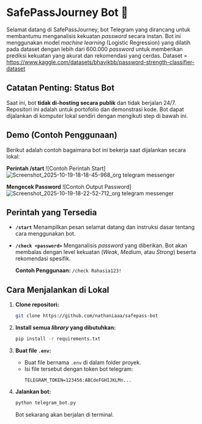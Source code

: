 # SafePassJourney Bot 🔐

Selamat datang di SafePassJourney, bot Telegram yang dirancang untuk membantumu menganalisis kekuatan *password* secara instan.
Bot ini menggunakan model *machine learning* (Logistic Regression) yang dilatih pada dataset dengan lebih dari 600.000 *password* untuk memberikan prediksi kekuatan yang akurat dan rekomendasi yang cerdas.
Dataset = https://www.kaggle.com/datasets/bhavikbb/password-strength-classifier-dataset 

## Catatan Penting: Status Bot
Saat ini, bot **tidak di-hosting secara publik** dan tidak berjalan 24/7. Repositori ini adalah untuk portofolio dan demonstrasi kode.
Bot dapat dijalankan di komputer lokal sendiri dengan mengikuti step di bawah ini.

## Demo (Contoh Penggunaan)
Berikut adalah contoh bagaimana bot ini bekerja saat dijalankan secara lokal:

**Perintah /start**
![Contoh Perintah Start]
![Screenshot_2025-10-19-18-18-45-968_org telegram messenger](https://github.com/user-attachments/assets/9a83dd22-ca52-4016-803d-778a3f73d642)

**Mengecek Password**
![Contoh Output Password]
![Screenshot_2025-10-19-18-22-52-712_org telegram messenger](https://github.com/user-attachments/assets/973b173e-0d3b-4718-bb6e-3a5c3ea8decf)

## Perintah yang Tersedia

* **`/start`**
    Menampilkan pesan selamat datang dan instruksi dasar tentang cara menggunakan bot.

* **`/check <password>`**
    Menganalisis *password* yang diberikan. Bot akan membalas dengan level kekuatan (*Weak*, *Medium*, atau *Strong*) beserta rekomendasi spesifik.

    **Contoh Penggunaan:**
    `/check Rahasia123!`

## Cara Menjalankan di Lokal

1.  **Clone repositori:**
    ```bash
    git clone https://github.com/nathaniaaa/safepass-bot
    ```

2.  **Install semua *library* yang dibutuhkan:**
    ```bash
    pip install -r requirements.txt
    ```

3.  **Buat file `.env`:**
    * Buat file bernama `.env` di dalam folder proyek.
    * Isi file tersebut dengan token bot telegram:
        ```
        TELEGRAM_TOKEN=123456:ABCdeFGHIJKLMn...
        ```

4.  **Jalankan bot:**
    ```bash
    python telegram_bot.py
    ```
    Bot sekarang akan berjalan di terminal.
